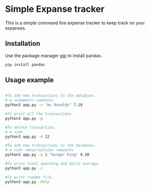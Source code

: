 # Simple Expanse tracker

This is a simple command line expanse tracker to keep track on your expanses.

## Installation

Use the package manager [pip](https://pip.pypa.io/en/stable/) to install pandas.

```bash
pip install pandas
```

## Usage example

```bash

#To add new transactions to the database.
#-a <comment> <amount>
python3 app.py -a "mc donalds" 7.18

#To print all the transactions.
python3 app.py -p

#To delete transaction.
#-d <id>
python3 app.py -d 12

#To add new transactions to the database.
#-e <id> <description> <amount>
python3 app.py -e 1 "burger king" 9.20

#To print total spending and daily average.
python3 app.py -c

#To print readme file.
python3 app.py -help

```

